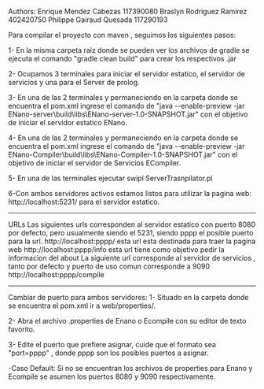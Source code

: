 Authors:
		Enrique Mendez Cabezas 117390080
		Braslyn Rodriguez Ramirez 402420750
		Philippe Gairaud Quesada 117290193

Para compilar el proyecto con maven , seguimos los siguientes pasos:

1- En la misma carpeta raiz donde se pueden ver los archivos de gradle
se ejecuta el comando "gradle clean build" para crear los
respectivos .jar

2- Ocupamos 3 terminales para iniciar el servidor estatico, el servidor de servicios
y una para el Server de prolog.

3- En una de las 2 terminales y permaneciendo en la carpeta donde 
se encuentra el pom.xml ingrese el comando de 
"java --enable-preview -jar ENano-server\build\libs\ENano-server-1.0-SNAPSHOT.jar"
con el objetivo de iniciar el servidor estatico ENano.

4- En una de las 2 terminales y permaneciendo en la carpeta donde 
se encuentra el pom.xml ingrese el comando de 
"java --enable-preview -jar ENano-Compiler\build\libs\ENano-Compiler-1.0-SNAPSHOT.jar"
con el objetivo de iniciar el servidor de Servicios ECompiler.

5- En una de las terminales ejecutar swipl ServerTrasnpilator.pl

6-Con ambos servidores activos estamos listos para utilizar la pagina web:
http://localhost:5231/ para el servidor estatico.

--------------------------------------------------------------------------------------------
URLs
Las siguientes urls corresponden al servidor estatico con puerto 8080 por defecto, pero
usualmente siendo el 5231, siendo pppp el posible puerto para la url.
http://localhost:pppp/ esta url esta destinada para traer la pagina web
http://localhost:pppp/info esta url tiene como objetivo pedir la informacion del about
La siguiente url corresponde al servidor de servicios , tanto por defecto y puerto de uso 
comun corresponde a 9090
http://localhost:pppp/compile 

--------------------------------------------------------------------------------------------
Cambiar de puerto para ambos servidores:
1- Situado en la carpeta donde se encuentra el pom.xml ir a web/properties/.

2- Abra el archivo .properties de Enano o Ecompile con su editor de texto favorito.

3- Edite el puerto que prefiere asignar, cuide que el formato sea "port=pppp" , donde pppp
son los posibles puertos a asignar.

-Caso Default:
 Si no se encuentran los archivos de properties para Enano y Ecompile se asumen
 los puertos 8080 y 9090 respectivamente.
